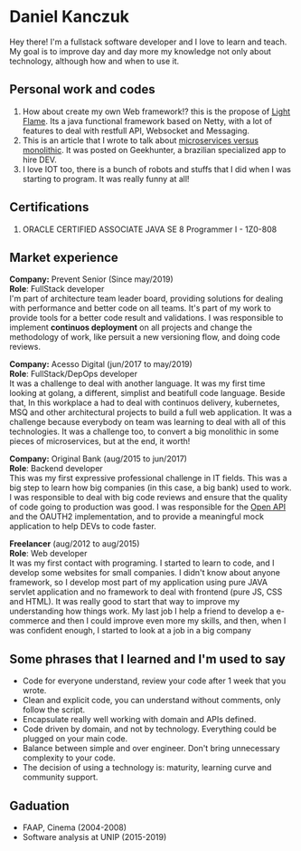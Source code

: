 # Daniel Kanczuk

Hey there! I'm a fullstack software developer and I love to learn and teach. My goal is to improve day and day more my knowledge not only about technology, although how and when to use it.

## Personal work and codes

1. How about create my own Web framework!? this is the propose of [Light Flame](https://github.com/light-flame). Its a java functional framework based on Netty, with a lot of features to deal with restfull API, Websocket and Messaging. 
2. This is an article that I wrote to talk about [microservices versus monolithic](https://blog.geekhunter.com.br/arquitetura-de-microsservicos-x-arquitetura-monolitica/). It was posted on Geekhunter, a brazilian specialized app to hire DEV.
3. I love IOT too, there is a bunch of robots and stuffs that I did when I was starting to program. It was really funny at all!

## Certifications
1. ORACLE CERTIFIED ASSOCIATE JAVA SE 8 Programmer I - 1Z0-808

## Market experience

**Company:** Prevent Senior (Since may/2019)<br/>
**Role**: FullStack developer<br/>
I'm part of architecture team leader board, providing solutions for dealing with performance and better code on all teams. It's part of my work to provide tools for a better code result and validations. I was responsible to implement **continuos deployment** on all projects and change the methodology of work, like persuit a new versioning flow, and doing code reviews.

**Company:** Acesso Digital (jun/2017 to may/2019)<br/>
**Role**: FullStack/DepOps developer<br/>
It was a challenge to deal with another language. It was my first time looking at golang, a different, simplist and beatifull code language. Beside that, In this workplace a had to deal with continuos delivery, kubernetes, MSQ and other architectural projects to build a full web application. It was a challenge because everybody on team was learning to deal with all of this technologies. It was a challenge too, to convert a big monolithic in some pieces of microservices, but at the end, it worth!

**Company:** Original Bank (aug/2015 to jun/2017)<br/>
**Role**: Backend developer<br/>
This was my first expressive professional challenge in IT fields. This was a big step to learn how big companies (in this case, a big bank) used to work. I was responsible to deal with big code reviews and ensure that the quality of code going to production was good. I was responsible for the [Open API](https://developers.original.com.br/)  and the OAUTH2 implementation, and to provide a meaningful mock application to help DEVs to code faster.

**Freelancer**  (aug/2012 to aug/2015)<br/>
**Role**: Web developer<br/>
It was my first contact with programing. I started to learn to code, and I develop some websites for small companies. I didn't know about anyone framework, so I develop most part of my application using pure JAVA servlet application and no framework to deal with frontend (pure JS, CSS and HTML). It was really good to start that way to improve my understanding how things work. My last job I help a friend to develop a e-commerce and then I could improve even more my skills, and then, when I was confident enough, I started to look at a job in a big company 

## Some phrases that I learned and I'm used to say

* Code for everyone understand, review your code after 1 week that you wrote.
* Clean and explicit code, you can understand without comments, only follow the script.
* Encapsulate really well working with domain and APIs defined.
* Code driven by domain, and not by technology. Everything could be plugged on your main code.
* Balance between simple and over engineer. Don't bring unnecessary complexity to your code. 
* The decision of using a technology is: maturity, learning curve and community support.

##  Gaduation
* FAAP, Cinema (2004-2008)
* Software analysis at UNIP (2015-2019)
